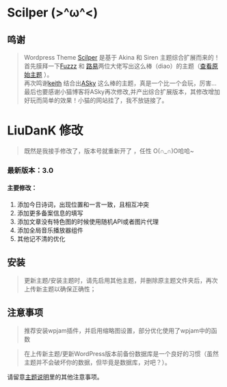 # Scilper (>^ω^<)

## 鸣谢
> Wordpress Theme [Scilper](http://blog.skillcat.me/wordpress/271.html) 是基于 Akina 和 Siren 主题综合扩展而来的！
> 首先膜拜一下[Fuzzz](http://fui.im/) 和 [路易](https://www.cssplus.org)两位大佬写出这么棒（diao）的主题（[查看原始主题](https://github.com/louie-senpai/Siren) ）。<br>
> 再次鸣谢[keith](http://skyarea.cn) 结合出[ASky](http://skyarea.cn/archives/466) 这么棒的主题，真是一个比一个会玩，厉害...<br>
> 最后也要感谢小猫博客将ASky再次修改,并产出综合扩展版本，其修改增加好玩而简单的效果！小猫的网站挂了，我不放链接了。

# LiuDanK 修改
> 既然是我接手修改了，版本号就重新开了 ，任性 O(∩_∩)O哈哈~

### 最新版本：3.0<br>

#### 主要修改：<br>
1. 添加今日诗词，出现位置和一言一致，且相互冲突
2. 添加更多备案信息的填写
3. 添加文章没有特色图的时候使用随机API或者图片代理
4. 添加全局音乐播放器组件
5. 其他记不清的优化
## 安装
> 更新主题/安装主题时，请先启用其他主题，并删除原主题文件夹后，再次上传新主题以确保正确性；<br>

## 注意事项
> 推荐安装wpjam插件，并启用缩略图设置，部分优化使用了wpjam中的函数

> 在上传新主题/更新WordPress版本前备份数据库是一个良好的习惯（虽然主题并不会破坏你的数据，但毕竟是数据库，对吧？）。

请留意[主题说明]()里的其他注意事项。